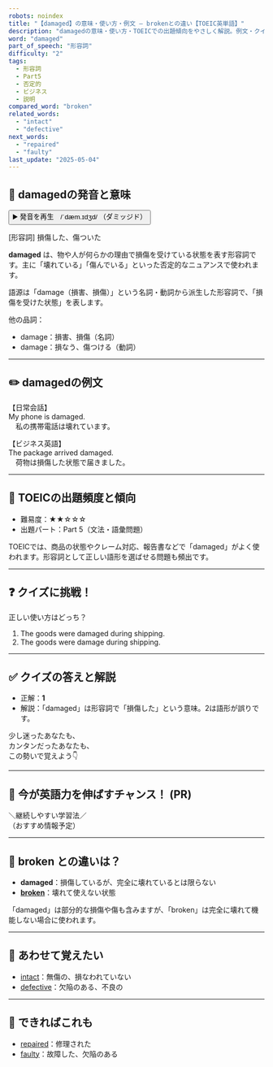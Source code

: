 ```yaml
---
robots: noindex
title: "【damaged】の意味・使い方・例文 ― brokenとの違い【TOEIC英単語】"
description: "damagedの意味・使い方・TOEICでの出題傾向をやさしく解説。例文・クイズ付きでbrokenとの違いもわかりやすく学べます。"
word: "damaged"
part_of_speech: "形容詞"
difficulty: "2"
tags:
  - 形容詞
  - Part5
  - 否定的
  - ビジネス
  - 説明
compared_word: "broken"
related_words:
  - "intact"
  - "defective"
next_words:
  - "repaired"
  - "faulty"
last_update: "2025-05-04"
---
```


## 🔰 damagedの発音と意味

<button class="play-audio" onclick="playTTS('damaged')">
  <span class="play-audio-main">
    ▶️ 発音を再生　/ˈdæm.ɪdʒd/
  </span>
  <span class="play-audio-sub">
    （ダミッジド）
  </span>
</button>

[形容詞] 損傷した、傷ついた

**damaged** は、物や人が何らかの理由で損傷を受けている状態を表す形容詞です。主に「壊れている」「傷んでいる」といった否定的なニュアンスで使われます。

語源は「damage（損害、損傷）」という名詞・動詞から派生した形容詞で、「損傷を受けた状態」を表します。

他の品詞：  
- damage：損害、損傷（名詞）
- damage：損なう、傷つける（動詞）

---

## ✏️ damagedの例文

【日常会話】  
My phone is damaged.  
　私の携帯電話は壊れています。

【ビジネス英語】  
The package arrived damaged.  
　荷物は損傷した状態で届きました。

---

## 🎯 TOEICの出題頻度と傾向

- 難易度：★★☆☆☆
- 出題パート：Part 5（文法・語彙問題）

TOEICでは、商品の状態やクレーム対応、報告書などで「damaged」がよく使われます。形容詞として正しい語形を選ばせる問題も頻出です。

---

## ❓ クイズに挑戦！

正しい使い方はどっち？

1. The goods were damaged during shipping.  
2. The goods were damage during shipping.

---

## ✅ クイズの答えと解説

- 正解：**1**
- 解説：「damaged」は形容詞で「損傷した」という意味。2は語形が誤りです。

少し迷ったあなたも、  
カンタンだったあなたも、  
この勢いで覚えよう👇️

---

## 🚀 今が英語力を伸ばすチャンス！ (PR)

<div class="info-center">
＼継続しやすい学習法／<br>  
（おすすめ情報予定）
</div>

---

## 🤔  broken との違いは？

- **damaged**：損傷しているが、完全に壊れているとは限らない
- **[broken](/word/broken)**：壊れて使えない状態

「damaged」は部分的な損傷や傷も含みますが、「broken」は完全に壊れて機能しない場合に使われます。

---

## 🧩 あわせて覚えたい

- [intact](/word/intact)：無傷の、損なわれていない
- [defective](/word/defective)：欠陥のある、不良の

---

## 📖 できればこれも

- [repaired](/word/repaired)：修理された
- [faulty](/word/faulty)：故障した、欠陥のある

<!-- cvid: aid02_bid09 -->
